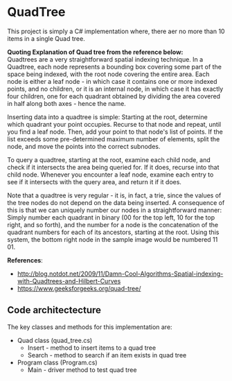 # QuadTree
This project is simply a C# implementation where, there aer no more than 10 items in a single Quad tree.

**Quoting Explanation of Quad tree from the reference below:**<br/>
Quadtrees are a very straightforward spatial indexing technique. In a Quadtree, each node represents a bounding box covering some part of the space being indexed, with the root node covering the entire area. Each node is either a leaf node - in which case it contains one or more indexed points, and no children, or it is an internal node, in which case it has exactly four children, one for each quadrant obtained by dividing the area covered in half along both axes - hence the name.

Inserting data into a quadtree is simple: Starting at the root, determine which quadrant your point occupies. Recurse to that node and repeat, until you find a leaf node. Then, add your point to that node's list of points. If the list exceeds some pre-determined maximum number of elements, split the node, and move the points into the correct subnodes.

To query a quadtree, starting at the root, examine each child node, and check if it intersects the area being queried for. If it does, recurse into that child node. Whenever you encounter a leaf node, examine each entry to see if it intersects with the query area, and return it if it does.

Note that a quadtree is very regular - it is, in fact, a trie, since the values of the tree nodes do not depend on the data being inserted. A consequence of this is that we can uniquely number our nodes in a straightforward manner: Simply number each quadrant in binary (00 for the top left, 10 for the top right, and so forth), and the number for a node is the concatenation of the quadrant numbers for each of its ancestors, starting at the root. Using this system, the bottom right node in the sample image would be numbered 11 01.

**References**:
* http://blog.notdot.net/2009/11/Damn-Cool-Algorithms-Spatial-indexing-with-Quadtrees-and-Hilbert-Curves
* https://www.geeksforgeeks.org/quad-tree/

## Code architectecture
The key classes and methods for this implementation are:
* Quad class (quad_tree.cs)
  - Insert - method to insert items to a quad tree
  - Search - method to search if an item exists in quad tree
* Program class (Program.cs)
  - Main - driver method to test quad tree
